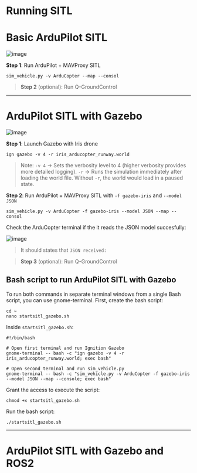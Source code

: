 # Running SITL

# Basic ArduPilot SITL

![image](https://github.com/user-attachments/assets/5bd17850-e183-42a2-982f-de2596bbfc99)


**Step 1**: Run ArduPilot + MAVProxy SITL

```shell
sim_vehicle.py -v ArduCopter --map --consol
```

> **Step 2** (optional): Run Q-GroundControl

---

# ArduPilot SITL with Gazebo

![image](https://github.com/user-attachments/assets/b87ede34-59fa-4751-8afa-343a7f73f52a)


**Step 1**: Launch Gazebo with Iris drone

```shell
ign gazebo -v 4 -r iris_arducopter_runway.world
```
> Note:
> `-v 4` → Sets the verbosity level to 4 (higher verbosity provides more detailed logging).
> `-r` → Runs the simulation immediately after loading the world file. Without `-r`, the world would load in a paused state.

**Step 2**: Run ArduPilot + MAVProxy SITL with `-f gazebo-iris` and `--model JSON`

```shell
sim_vehicle.py -v ArduCopter -f gazebo-iris --model JSON --map --consol
```

Check the ArduCopter terminal if the it reads the JSON model succesfully:

![image](https://github.com/user-attachments/assets/cec88c34-d04d-4803-abc6-0aad59ae5bfb)

> It should states that `JSON received:`

> **Step 3** (optional): Run Q-GroundControl

## Bash script to run ArduPilot SITL with Gazebo
To run both commands in separate terminal windows from a single Bash script, you can use gnome-terminal.
First, create the bash script:

```shell
cd ~
nano startsitl_gazebo.sh
```

Inside `startsitl_gazebo.sh`:

```shell
#!/bin/bash

# Open first terminal and run Ignition Gazebo
gnome-terminal -- bash -c "ign gazebo -v 4 -r iris_arducopter_runway.world; exec bash"

# Open second terminal and run sim_vehicle.py
gnome-terminal -- bash -c "sim_vehicle.py -v ArduCopter -f gazebo-iris --model JSON --map --console; exec bash"
```

Grant the access to execute the script:

```shell
chmod +x startsitl_gazebo.sh
```

Run the bash script:

```shell
./startsitl_gazebo.sh
```

---

# ArduPilot SITL with Gazebo and ROS2




